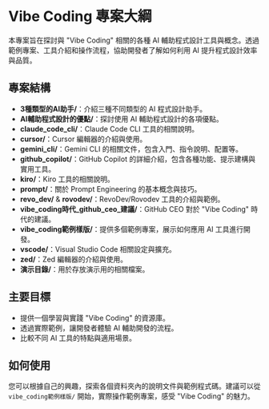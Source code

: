 # Vibe Coding 專案大綱

本專案旨在探討與 "Vibe Coding" 相關的各種 AI 輔助程式設計工具與概念。透過範例專案、工具介紹和操作流程，協助開發者了解如何利用 AI 提升程式設計效率與品質。

## 專案結構

- **3種類型的AI助手/**：介紹三種不同類型的 AI 程式設計助手。
- **AI輔助程式設計的優點/**：探討使用 AI 輔助程式設計的各項優點。
- **claude_code_cli/**：Claude Code CLI 工具的相關說明。
- **cursor/**：Cursor 編輯器的介紹與使用。
- **gemini_cli/**：Gemini CLI 的相關文件，包含入門、指令說明、配置等。
- **github_copilot/**：GitHub Copilot 的詳細介紹，包含各種功能、提示建構與實用工具。
- **kiro/**：Kiro 工具的相關說明。
- **prompt/**：關於 Prompt Engineering 的基本概念與技巧。
- **revo_dev/** & **rovodev/**：RevoDev/Rovodev 工具的介紹與範例。
- **vibe_coding時代_github_ceo_建議/**：GitHub CEO 對於 "Vibe Coding" 時代的建議。
- **vibe_coding範例樣版/**：提供多個範例專案，展示如何應用 AI 工具進行開發。
- **vscode/**：Visual Studio Code 相關設定與擴充。
- **zed/**：Zed 編輯器的介紹與使用。
- **演示目錄/**：用於存放演示用的相關檔案。

## 主要目標

- 提供一個學習與實踐 "Vibe Coding" 的資源庫。
- 透過實際範例，讓開發者體驗 AI 輔助開發的流程。
- 比較不同 AI 工具的特點與適用場景。

## 如何使用

您可以根據自己的興趣，探索各個資料夾內的說明文件與範例程式碼。建議可以從 `vibe_coding範例樣版/` 開始，實際操作範例專案，感受 "Vibe Coding" 的魅力。
